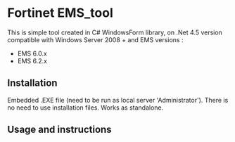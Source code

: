 # Fortinet EMS_tool

This is simple tool created in C# WindowsForm library, on .Net 4.5 version compatible with Windows Server 2008 + and EMS versions : 
- EMS 6.0.x 
- EMS 6.2.x

## Installation 

Embedded .EXE file (need to be run as local server 'Administrator'). There is no need to use installation files. Works as standalone. 

## Usage and instructions 

